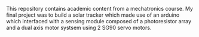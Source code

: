 This repository contains academic content from a mechatronics course.
My final project was to build a solar tracker which made use of an arduino which interfaced with a sensing module composed of a photoresistor array and a dual axis motor systsem using 2 SG90 servo motors. 
